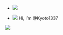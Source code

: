 - <img src="https://cdn.discordapp.com/attachments/878360404970070096/893536401575006218/spirited-away-chihiro.gif">









- <img src="https://cdn.discordapp.com/emojis/885978050976706630.gif?size=32">                 Hi, I’m @Kyoto1337



[Ma chaine youtube]:https://www.youtube.com/channel/UC3qf9qKE0sE9U-wB0g3iv-w


<img src="https://github-readme-stats.vercel.app/api?username=Kyoto1337&&show_icons=true&title_color=ffffff&icon_color=bb2acf&text_color=daf7dc&bg_color=151515">




<!---
Kyoto1337/Kyoto1337 is a ✨ special ✨ repository because its `README.md` (this file) appears on your GitHub profile.
You can click the Preview link to take a look at your changes.
--->
